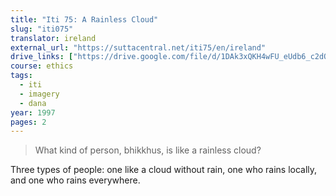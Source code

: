 ```yaml
---
title: "Iti 75: A Rainless Cloud"
slug: "iti075"
translator: ireland
external_url: "https://suttacentral.net/iti75/en/ireland"
drive_links: ["https://drive.google.com/file/d/1DAk3xQKH4wFU_eUdb6_c2dOW_1kwT-bM/view?usp=drivesdk"]
course: ethics
tags:
  - iti
  - imagery
  - dana
year: 1997
pages: 2
---
```


> What kind of person, bhikkhus, is like a rainless cloud?

Three types of people: one like a cloud without rain, one who rains locally, and one who rains everywhere.

